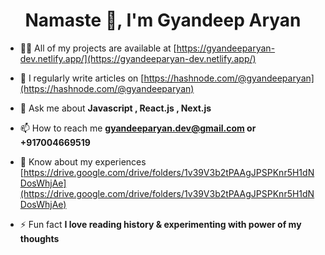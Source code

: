 <h1 align="center">Namaste 👋, I'm Gyandeep Aryan</h1>

- 👨‍💻 All of my projects are available at [https://gyandeeparyan-dev.netlify.app/](https://gyandeeparyan-dev.netlify.app/)

- 📝 I regularly write articles on [https://hashnode.com/@gyandeeparyan](https://hashnode.com/@gyandeeparyan)

- 💬 Ask me about **Javascript , React.js , Next.js**

- 📫 How to reach me **gyandeeparyan.dev@gmail.com or +917004669519**

- 📄 Know about my experiences [https://drive.google.com/drive/folders/1v39V3b2tPAAgJPSPKnr5H1dNDosWhjAe](https://drive.google.com/drive/folders/1v39V3b2tPAAgJPSPKnr5H1dNDosWhjAe)

- ⚡ Fun fact **I love reading history & experimenting with power of my thoughts**


